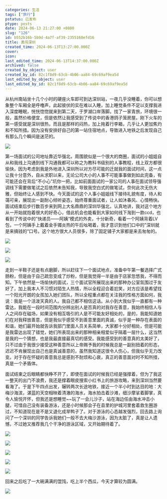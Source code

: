 ```yaml
---
categories: 生活
tags: ["旅行"]
pstatus: 已发布
ptype: posts
date: 2024-06-13 21:27:00 +0800
slug: "126"
id: b552b16b-5b9d-4a7f-af39-2355160efd16
title: 勇闯深圳
created_time: 2024-06-13T13:27:00.000Z
cover: 
icon: 
last_edited_time: 2024-06-13T14:37:00.000Z
archived: false
created_by_object: user
created_by_id: 82c1f8d9-63cb-4b06-aa84-69c69af9ea5d
last_edited_by_object: user
last_edited_by_id: 82c1f8d9-63cb-4b06-aa84-69c69af9ea5d
---
```


从杭州南站坐十几个小时的硬座火车即可到达深圳站，一夜几乎没睡着，你可以想象整个车厢全是呼噜声，此起彼伏的实在难以入睡，加上睡觉条件不足以支撑我进入深度睡眠，恍恍惚惚就来到第二天，于罗湖口岸落脚。找了一家青旅，环境很一般，虽然价格便宜，但是依然让我感受到了传说中的香港鸽子笼房屋。刚下火车的第一感受就是深圳很热，而且是那样的闷热，加上拖着行李箱，几乎让人更加焦灼和不知所措。因为没有安排好自己的第一站住宿地点，导致进入地铁之后发现自己有那么几个瞬间是迷茫的。

![](https://blog.wangyunzi.com/2024/06/8LVt73.jpg)



第一场面试的公司地址靠近华强北，周围貌似是一个很大的商圈，面试的小姐姐自从和我线上沟通到线下沟通我都可以称之为教科书级别的人事教程，线上双方都很愉快，因为考虑到我是外地进入深圳所以对方尽可能的迁就我的面试时间，这一点让我十分意外，自从求职以来，无论公司大小的人事不可能事事做到如此完备，有可能还会在背后“不小心”坑你一把，比如前面面试的一家公司的人事在面试领导强调线下需要做笔试之后依然未告知我，导致我空白式的做笔试，奈何此次无伤大雅，但始终让人感到不快。今天面试的这个人事小姐姐线下接待礼貌有度，待人和蔼可亲，展现出一副耐心倾听姿态，始终尊重面试者，让人如沐春风、心情畅快。面试结束后步行数百步来到网上大名鼎鼎的深圳华强北，认真地讲，我对这个地方从一开始就抱着很大的好奇心，借此机会也能看到大家如何线下淘到一款ccd，也看到了传说中的”快递员——阿姨“模式的外卖，十分新奇，看着一个阿姨背着LV包，一个阿姨手上戴着金手镯炎热的午后吆喝着，我才意识到他们口中的”深圳就是来搞钱的“口号。这个地方很大人员很多，除了固定铺子大家都是来去匆匆的。

![](https://blog.wangyunzi.com/2024/06/VRjSUO.jpg)



![](https://blog.wangyunzi.com/2024/06/aca7w1.jpg)



![](https://blog.wangyunzi.com/2024/06/1jcAEP.jpg)



走到一半鞋子还是有点磨脚，所以赶往下一个面试地点，准备中午第一餐选择广式肠粉，但是由于自己疏忽变成了炒粉，但是我觉得一半是由于店家忽悠我，不得而知。下午依然是一场愉快的面试，三个面试官所展现出来的那种办公室氛围过于友好了，加上我本人不习惯对陌生人热情，所以全程迎合着尬笑，对方应该是希望找一个阳光开朗的女孩加入她们团队，所以全程重点都在关注我的性格方面如何，我说：我是一个活泼天真的人。我自己都不相信这话。从小到大我似乎一直都有一种雷达，我能在一段时间范围内分辨出别人是否真的对我存在善意，我始终相信人与人之间存在磁场，如果没有相互吸引的人是不可能友好相处的，是的，我能知道她们在对我释放善意，但是我似乎感受不到善意里面的真诚，似乎是一种存在表面的和谐，她们最开始就告诉我部门里面人员关系简单，大家都十分好相处，但是可能是我雷达出现了错觉，她们所表现出来的那种相亲相爱似乎隔着一层什么，这当然是我的一个猜想，也是我最直接最真切的感受。我能感受到的善意真的太美好了，只不过由于我很少接受这种善意所以上帝赐予我的时候我总是一副别扭着的形态，迟迟不肯展现出自己也是真诚善意的，虽然我知道这很令人伤心，但我似乎无力改变。对于存在怀疑的善意我总是感到不耐烦和心衰，真正的善意面对时不知所措，真是一个矛盾体。

面试结束之后眼睛都快睁不开了，即使在面试的时候我已经是强撑着，但为了我这一整天的出门不浪费，我还是撑着眼皮搜索小红书上的旅游攻略，来到深圳当然要看海了。于是下午四点出发，辗转两次长途地铁，接近一个半小时到达目的地：大梅沙海滨，湛蓝的天空相映着清澈的海水，海水拍击着沙滩，细沙摩挲着脚掌，真令人愉悦开怀，但我还是想睡觉~~玩了一会儿沙子，站在海边任由海水冲击小腿，可惜自己没有装备游泳，还是小时候那会子在县里的护城河里套着救生圈游过，不知道现在是不是又退化成旱鸭子了。对于游泳的心态越发强烈，回去路上询问了一个深圳的同学告诉我她们一般不去大梅沙游泳，因为太脏了，真是让人遗憾，不过她又推荐我几个干净的游泳区域，又开始期待着了。

![](https://blog.wangyunzi.com/2024/06/o5vFN7.jpg)



![](https://blog.wangyunzi.com/2024/06/VTTivY.jpg)



![](https://blog.wangyunzi.com/2024/06/nVIwnv.jpg)



![](https://blog.wangyunzi.com/2024/06/G7R0rF.jpg)



![](https://blog.wangyunzi.com/2024/06/hCOnEZ.jpg)



回来之后吃了一大碗满满的馄饨，吃上半个西瓜，今天才算较为圆满。

![](https://blog.wangyunzi.com/2024/06/OB5DAy.jpg)





